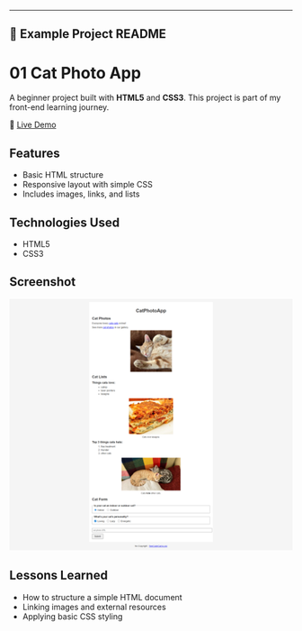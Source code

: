 
---

## 📑 Example Project README 


# 01 Cat Photo App

A beginner project built with **HTML5** and **CSS3**. This project is part of my front-end learning journey.

🔗 [Live Demo](https://josephvyse.github.io/Responsive-Web-Design/01-Cat-Photo-App/)

## Features
- Basic HTML structure
- Responsive layout with simple CSS
- Includes images, links, and lists

## Technologies Used
- HTML5
- CSS3

## Screenshot
![Cat Photo App Screenshot](screenshot.png)

## Lessons Learned
- How to structure a simple HTML document
- Linking images and external resources
- Applying basic CSS styling

